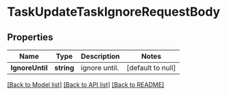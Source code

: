 # TaskUpdateTaskIgnoreRequestBody

## Properties
Name | Type | Description | Notes
------------ | ------------- | ------------- | -------------
**IgnoreUntil** | **string** | ignore until. | [default to null]

[[Back to Model list]](../README.md#documentation-for-models) [[Back to API list]](../README.md#documentation-for-api-endpoints) [[Back to README]](../README.md)

